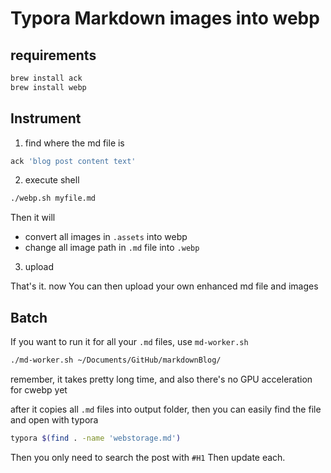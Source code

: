 # Typora Markdown images into webp

## requirements

```bash
brew install ack
brew install webp
```

## Instrument

1. find where the md file is

```bash
ack 'blog post content text'
```

2. execute shell

```bash
./webp.sh myfile.md
```

Then it will 

- convert all images in `.assets` into webp
- change all image path in `.md` file into `.webp`

3. upload

That's it. now You can then upload your own enhanced md file and images

## Batch

If you want to run it for all your `.md` files, use `md-worker.sh`

```bash
./md-worker.sh ~/Documents/GitHub/markdownBlog/
```

remember, it takes pretty long time, and also there's no GPU acceleration for cwebp yet

after it copies all `.md` files into output folder, then you can easily find the file and open with typora

```bash
typora $(find . -name 'webstorage.md')
```

Then you only need to search the post with `#H1` Then update each.
